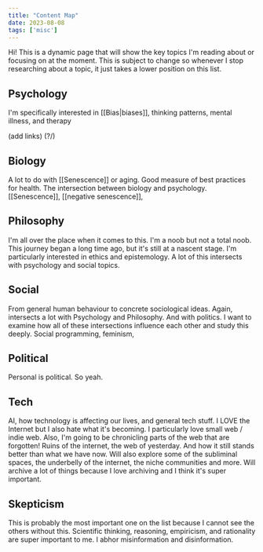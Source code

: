 ```yaml
---
title: "Content Map"
date: 2023-08-08
tags: ['misc']
---
```


Hi! This is a dynamic page that will show the key topics I'm reading about or focusing on at the moment. This is subject to change so whenever I stop researching about a topic, it just takes a lower position on this list. 


## Psychology
I'm specifically interested in [[Bias|biases]], thinking patterns, mental illness, and therapy

(add links) (?/)

## Biology 
A lot to do with [[Senescence]] or aging. Good measure of best practices for health. The intersection between biology and psychology. 
[[Senescence]], [[negative senescence]], 

## Philosophy
I'm all over the place when it comes to this. I'm a noob but not a total noob. This journey began a long time ago, but it's still at a nascent stage. I'm particularly interested in ethics and epistemology. A lot of this intersects with psychology and social topics.

## Social 
From general human behaviour to concrete sociological ideas. Again, intersects a lot with Psychology and Philosophy. And with politics. I want to examine how all of these intersections influence each other and study this deeply. 
Social programming, feminism, 

## Political
Personal is political. So yeah.

## Tech
AI, how technology is affecting our lives, and general tech stuff. I LOVE the Internet but I also hate what it's becoming. I particularly love small web / indie web. Also, I'm going to be chronicling parts of the web that are forgotten! Ruins of the internet, the web of yesterday. And how it still stands better than what we have now. Will also explore some of the subliminal spaces, the underbelly of the internet, the niche communities and more. Will archive a lot of things because I love archiving and I think it's super important. 

## Skepticism
This is probably the most important one on the list because I cannot see the others without this. Scientific thinking, reasoning, empiricism, and rationality are super important to me. I abhor misinformation and disinformation. 